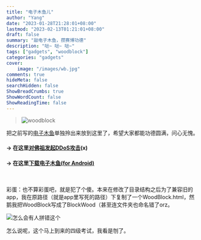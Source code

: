 ```yaml
---
title: "电子木鱼儿"
author: "Yang"
date: "2023-01-28T21:28:01+08:00"
lastmod: "2023-02-13T01:21:01+08:00"
draft: false
summary: "敲电子木鱼，攒赛博功德"
description: "哒~ 哒~ 哒~"
tags: ["gadgets", "woodblock"]
categories: "gadgets"
cover:
    image: "/images/wb.jpg"
comments: true
hideMeta: false
searchHidden: false
ShowBreadCrumbs: true
ShowWordCount: false
ShowReadingTime: false
---
```


>![woodblock](/images/wb.jpg#center)

把之前写的[电子木鱼](/oldsite/WoodBlock/WoodBlock.html)单独拎出来放到这里了，希望大家都能功德圆满，问心无愧。

#### -> 在这里[对佛祖发起DDoS攻击](/oldsite/WoodBlock/WoodBlock.html)(x)

#### -> 在这里[下载电子木鱼(for Android)](https://github.com/SunnyCloudYang/SunnyCloudYang.github.io/raw/gh-pages/WoodBlock/%E6%9C%A8%E9%B1%BC_1.0.0.apk)

<br>

彩蛋：也不算彩蛋吧，就是犯了个傻。本来在修改了目录结构之后为了兼容旧的app，我在原路径（就是app里写死的路径）下复制了一个WoodBlock.html，然鹅我把WoodBlock写成了BlockWood（甚至连文件夹也命名错了orz。

![怎么会有人拼错这个](/images/woodblock.jpg#center)

怎么说呢，这个马上到来的四级考试，我看是刎了。
